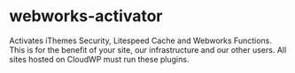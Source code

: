 # webworks-activator
Activates iThemes Security, Litespeed Cache and Webworks Functions. This is for the benefit of your site, our infrastructure and our other users. All sites hosted on CloudWP must run these plugins.
